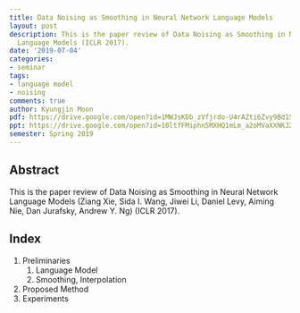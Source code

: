 ```yaml
---
title: Data Noising as Smoothing in Neural Network Language Models
layout: post
description: This is the paper review of Data Noising as Smoothing in Neural Network
  Language Models (ICLR 2017).
date: '2019-07-04'
categories:
- seminar
tags:
- language model
- noising
comments: true
author: Kyungjin Moon
pdf: https://drive.google.com/open?id=1MWJsKDb_zVfjrdo-U4rAZti6Zvy9Bd1S
ppt: https://drive.google.com/open?id=10ltfFMiphn5MXHQ1mLm_a2oMVaXXNKJ2
semester: Spring 2019
---
```


## Abstract
This is the paper review of Data Noising as Smoothing in Neural Network Language Models (Ziang Xie, Sida I. Wang, Jiwei Li, Daniel Levy, Aiming Nie, Dan Jurafsky, Andrew Y. Ng) (ICLR 2017).

## Index
1. Preliminaries
   1. Language Model
   2. Smoothing, Interpolation
2. Proposed Method
3. Experiments
